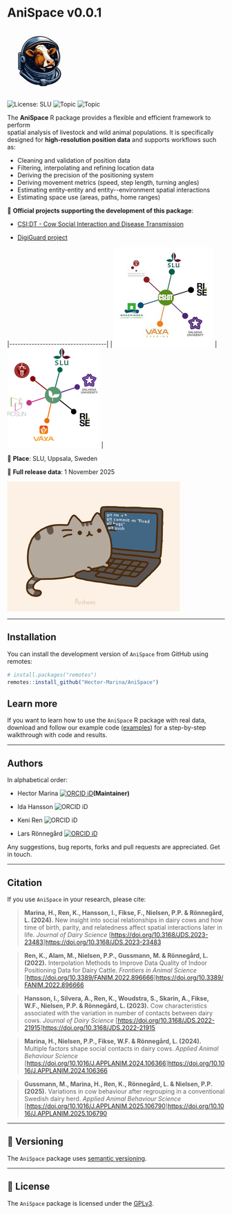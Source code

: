 # AniSpace v0.0.1

![AniSpace Logo](logo/logo.jpg)

<img src="https://img.shields.io/badge/license-SLU-green.svg" alt="License: SLU"/> <img src="https://img.shields.io/badge/topic-Animal%20Movement-orange.svg" alt="Topic"/> <img src="https://img.shields.io/badge/topic-Position%20Data-blue.svg" alt="Topic"/>

The **AniSpace** R package provides a flexible and efficient framework to perform\
spatial analysis of livestock and wild animal populations. It is specifically\
designed for **high-resolution position data** and supports workflows such as:

-   Cleaning and validation of position data
-   Filtering, interpolating and refining location data
-   Deriving the precision of the positioning system
-   Deriving movement metrics (speed, step length, turning angles)
-   Estimating entity-entity and entity--environment spatial interactions
-   Estimating space use (areas, paths, home ranges)

🔗 **Official projects supporting the development of this package**:

-   [CSI:DT - Cow Social Interaction and Disease Transmission](https://www.slu.se/en/research/research-catalogue/projekt/d/precision-livestock-breeding--improving-both-health-and-production-in-dairy-cattle/)

-   [DigiGuard project](https://www.slu.se/en/research/research-catalogue/projekt/d/digiguard-project/)

\|-----------------------------------\| \| ![CSIDT Logo](man/figures/CSIDTLogo.jpg) \| ![DigiGuard Logo](man/figures/DGLogo.png) \|

📍 **Place**: SLU, Uppsala, Sweden

📅 **Full release data**: 1 November 2025

![Cat coding](https://raw.githubusercontent.com/fate0/fate0/master/artwork/pusheencode.gif)

------------------------------------------------------------------------

## Installation

You can install the development version of `AniSpace` from GitHub using remotes:

``` r
# install.packages("remotes")
remotes::install_github("Hector-Marina/AniSpace")
```

## Learn more

If you want to learn how to use the `AniSpace` R package with real data, download and follow our example code ([examples](https://github.com/Hector-Marina/AniSpace/examples.html)) for a step-by-step walkthrough with code and results.

------------------------------------------------------------------------

## Authors

In alphabetical order:

-   Hector Marina [![ORCID iD](https://info.orcid.org/wp-content/uploads/2019/11/orcid_16x16.png)](https://orcid.org/0000-0001-9226-2902)**(Maintainer)**

-   Ida Hansson ![ORCID iD](https://info.orcid.org/wp-content/uploads/2019/11/orcid_16x16.png)

-   Keni Ren ![ORCID iD](https://info.orcid.org/wp-content/uploads/2019/11/orcid_16x16.png)

-   Lars Rönnegård [![ORCID iD](https://info.orcid.org/wp-content/uploads/2019/11/orcid_16x16.png)](https://orcid.org/0000-0002-1057-5401)

Any suggestions, bug reports, forks and pull requests are appreciated. Get in touch.

------------------------------------------------------------------------

## Citation

If you use `AniSpace` in your research, please cite:

> **Marina, H., Ren, K., Hansson, I., Fikse, F., Nielsen, P.P. & Rönnegård, L. (2024).** New insight into social relationships in dairy cows and how time of birth, parity, and relatedness affect spatial interactions later in life. *Journal of Dairy Science* [<https://doi.org/10.3168/JDS.2023-23483>]<https://doi.org/10.3168/JDS.2023-23483>

> **Ren, K., Alam, M., Nielsen, P.P., Gussmann, M. & Rönnegård, L. (2022).** Interpolation Methods to Improve Data Quality of Indoor Positioning Data for Dairy Cattle. *Frontiers in Animal Science* [<https://doi.org/10.3389/FANIM.2022.896666>]<https://doi.org/10.3389/FANIM.2022.896666>

> **Hansson, I., Silvera, A., Ren, K., Woudstra, S., Skarin, A., Fikse, W.F., Nielsen, P.P. & Rönnegård, L. (2023).** Cow characteristics associated with the variation in number of contacts between dairy cows. *Journal of Dairy Science* [<https://doi.org/10.3168/JDS.2022-21915>]<https://doi.org/10.3168/JDS.2022-21915>

> **Marina, H., Nielsen, P.P., Fikse, W.F. & Rönnegård, L. (2024).** Multiple factors shape social contacts in dairy cows. *Applied Animal Behaviour Science* [<https://doi.org/10.1016/J.APPLANIM.2024.106366>]<https://doi.org/10.1016/J.APPLANIM.2024.106366>

> **Gussmann, M., Marina, H., Ren, K., Rönnegård, L. & Nielsen, P.P. (2025).** Variations in cow behaviour after regrouping in a conventional Swedish dairy herd. *Applied Animal Behaviour Science* [<https://doi.org/10.1016/J.APPLANIM.2025.106790>]<https://doi.org/10.1016/J.APPLANIM.2025.106790>

------------------------------------------------------------------------

## 📖 Versioning

The `AniSpace` package uses [semantic versioning](https://semver.org/).

------------------------------------------------------------------------

## 📜 License

The `AniSpace` package is licensed under the [GPLv3](https://github.com/stewid/SimInf/blob/main/LICENSE).
